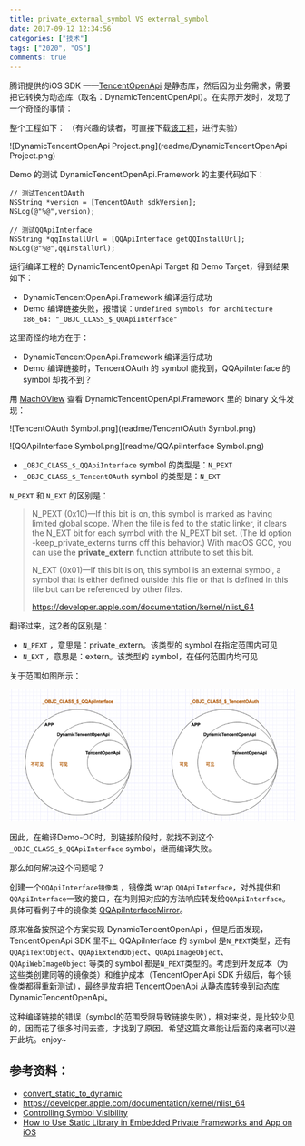 ```yaml
---
title: private_external_symbol VS external_symbol
date: 2017-09-12 12:34:56
categories: ["技术"]
tags: ["2020", "OS"]
comments: true
---
```


腾讯提供的iOS SDK ——[TencentOpenApi](http://wiki.open.qq.com/wiki/mobile/SDK%E4%B8%8B%E8%BD%BD) 是静态库，然后因为业务需求，需要把它转换为动态库（取名：DynamicTencentOpenApi）。在实际开发时，发现了一个奇怪的事情：

整个工程如下：
（有兴趣的读者，可直接下载[该工程](https://github.com/YK-Unit/DynamicTencentOpenApi)，进行实验）


![DynamicTencentOpenApi Project.png](readme/DynamicTencentOpenApi Project.png)

Demo 的测试 DynamicTencentOpenApi.Framework  的主要代码如下：

``` objc
// 测试TencentOAuth
NSString *version = [TencentOAuth sdkVersion];
NSLog(@"%@",version);

// 测试QQApiInterface
NSString *qqInstallUrl = [QQApiInterface getQQInstallUrl];
NSLog(@"%@",qqInstallUrl);
```
运行编译工程的 DynamicTencentOpenApi Target 和 Demo Target，得到结果如下：

- DynamicTencentOpenApi.Framework 编译运行成功
- Demo 编译链接失败，报错误：`Undefined symbols for architecture x86_64: "_OBJC_CLASS_$_QQApiInterface"`

这里奇怪的地方在于：
- DynamicTencentOpenApi.Framework 编译运行成功
- Demo 编译链接时，TencentOAuth 的 symbol 能找到，QQApiInterface 的 symbol 却找不到？

用 [MachOView](https://github.com/gdbinit/MachOView) 查看 DynamicTencentOpenApi.Framework 里的 binary 文件发现：


![TencentOAuth Symbol.png](readme/TencentOAuth Symbol.png)


![QQApiInterface Symbol.png](readme/QQApiInterface Symbol.png)

- `_OBJC_CLASS_$_QQApiInterface` symbol 的类型是：`N_PEXT`
- `_OBJC_CLASS_$_TencentOAuth` symbol 的类型是：`N_EXT`

`N_PEXT` 和 `N_EXT` 的区别是：

>N_PEXT (0x10)—If this bit is on, this symbol is marked as having limited global scope. When the file is fed to the static linker, it clears the N_EXT bit for each symbol with the N_PEXT bit set. (The ld option -keep_private_externs turns off this behavior.) With macOS GCC, you can use the __private_extern__ function attribute to set this bit.
>
>N_EXT (0x01)—If this bit is on, this symbol is an external symbol, a symbol that is either defined outside this file or that is defined in this file but can be referenced by other files.
>
>https://developer.apple.com/documentation/kernel/nlist_64

翻译过来，这2者的区别是：
- `N_PEXT` ，意思是：private_extern。该类型的 symbol 在指定范围内可见
- `N_EXT` ，意思是：extern。该类型的 symbol，在任何范围内均可见

关于范围如图所示：

![N_PEXT和N_EXT的范围.png](readme/N_PEXT和N_EXT的范围.png)

因此，在编译Demo-OC时，到链接阶段时，就找不到这个`_OBJC_CLASS_$_QQApiInterface` symbol，继而编译失败。

那么如何解决这个问题呢？

创建一个`QQApiInterface镜像类` ，镜像类 wrap `QQApiInterface`，对外提供和`QQApiInterface`一致的接口，在内则把对应的方法响应转发给`QQApiInterface`。具体可看例子中的镜像类 [QQApiInterfaceMirror](https://github.com/YK-Unit/DynamicTencentOpenApi/blob/master/DynamicTencentOpenApi/QQApiInterfaceMirror.m)。

原来准备按照这个方案实现 DynamicTencentOpenApi ，但是后面发现，TencentOpenApi SDK 里不止 QQApiInterface 的 symbol 是`N_PEXT`类型，还有`QQApiTextObject`、`QQApiExtendObject`、`QQApiImageObject`、`QQApiWebImageObject` 等类的 symbol 都是`N_PEXT`类型的。考虑到开发成本（为这些类创建同等的镜像类）和维护成本（TencentOpenApi SDK 升级后，每个镜像类都得重新测试），最终是放弃把 TencentOpenApi 从静态库转换到动态库 DynamicTencentOpenApi。

这种编译链接的错误（symbol的范围受限导致链接失败），相对来说，是比较少见的，因而花了很多时间去查，才找到了原因。希望这篇文章能让后面的来者可以避开此坑。enjoy~


## 参考资料：
- [convert_static_to_dynamic](https://pewpewthespells.com/blog/convert_static_to_dynamic.html)
- https://developer.apple.com/documentation/kernel/nlist_64
- [Controlling Symbol Visibility](https://developer.apple.com/library/content/documentation/DeveloperTools/Conceptual/CppRuntimeEnv/Articles/SymbolVisibility.html)
- [How to Use Static Library in Embedded Private Frameworks and App on iOS](https://stackoverflow.com/questions/32485110/how-to-use-static-library-in-embedded-private-frameworks-and-app-on-ios)

